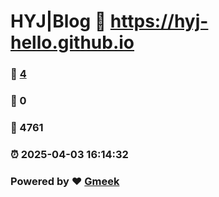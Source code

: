 # HYJ|Blog :link: https://hyj-hello.github.io 
### :page_facing_up: [4](https://hyj-hello.github.io/tag.html) 
### :speech_balloon: 0 
### :hibiscus: 4761 
### :alarm_clock: 2025-04-03 16:14:32 
### Powered by :heart: [Gmeek](https://github.com/Meekdai/Gmeek)
